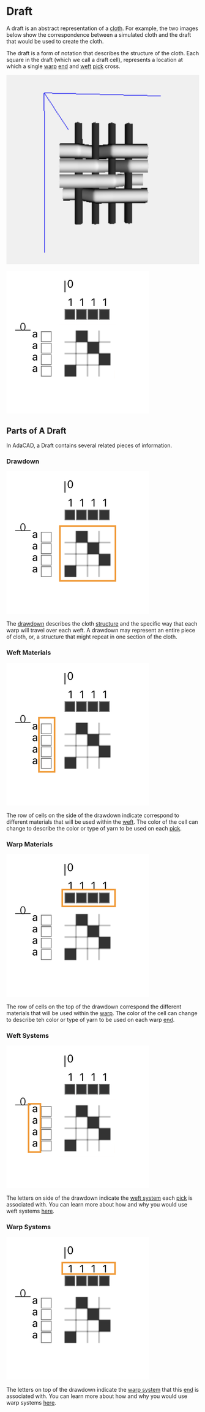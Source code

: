 # Draft

A draft is an abstract representation of a [cloth](cloth.md). For example, the two images below show the correspondence between a simulated cloth and the draft that would be used to create the cloth. 

The draft is a form of notation that describes the structure of the cloth. Each square in the draft (which we call a draft cell), represents a location at which a single [warp](warp.md) [end](end.md) and [weft](weft.md) [pick](pick.md) cross.


![file](./img/sim.png)

![file](./img/draft.png)

## Parts of A Draft

In AdaCAD, a Draft contains several related pieces of information. 


### Drawdown
![file](./img/drawdown.png)

The [drawdown](drawdown) describes the cloth [structure](structure.md) and the specific way that each warp will travel over each weft. A drawdown may represent an entire piece of cloth, or, a structure that might repeat in one section of the cloth. 


### Weft Materials
![file](./img/weft-material.png)

The row of cells on the side of the drawdown indicate correspond to different materials that will be used within the [weft](weft.md). The color of the cell can change to describe the color or type of yarn to be used on each [pick](pick.md). 


### Warp Materials
![file](./img/warp-material.png)

The row of cells on the top of the drawdown correspond the different materials that will be used within the [warp](warp.md). The color of the cell can change to describe teh color or type of yarn to be used on each warp [end](end.md). 


### Weft Systems
![file](./img/weft-systems.png)

The letters on side of the drawdown indicate the [weft system](system.md) each [pick](pick.md) is associated with. You can learn more about how and why you would use weft systems [here](system.md). 


### Warp Systems
![file](./img/warp-systems.png)

The letters on top of the drawdown indicate the [warp system](system.md) that this [end](end) is associated with. You can learn more about how and why you would use warp systems [here](system.md). 










